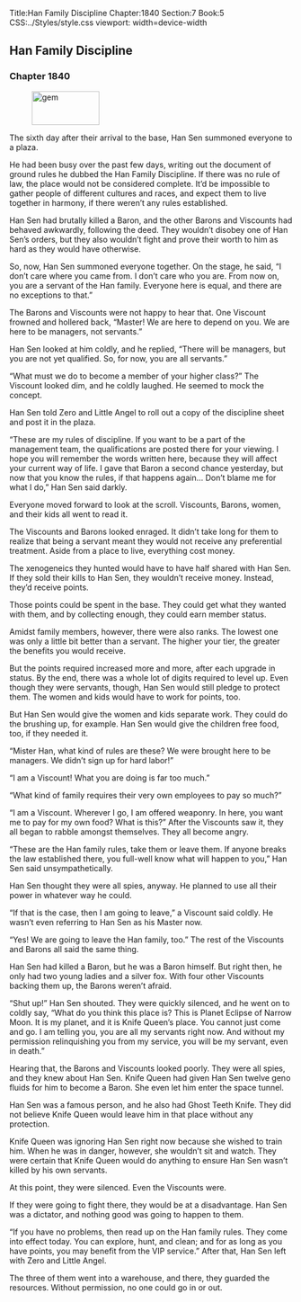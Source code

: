 Title:Han Family Discipline 
Chapter:1840 
Section:7 
Book:5 
CSS:../Styles/style.css 
viewport: width=device-width
  
## Han Family Discipline
### Chapter 1840 
<figure>
	<img src="../Images/gem.gif" alt="gem" id="gem" width="120" height="60" />
</figure>
  

  
  The sixth day after their arrival to the base, Han Sen summoned everyone to a plaza.

He had been busy over the past few days, writing out the document of ground rules he dubbed the Han Family Discipline. If there was no rule of law, the place would not be considered complete. It’d be impossible to gather people of different cultures and races, and expect them to live together in harmony, if there weren’t any rules established.

Han Sen had brutally killed a Baron, and the other Barons and Viscounts had behaved awkwardly, following the deed. They wouldn’t disobey one of Han Sen’s orders, but they also wouldn’t fight and prove their worth to him as hard as they would have otherwise.

So, now, Han Sen summoned everyone together. On the stage, he said, “I don’t care where you came from. I don’t care who you are. From now on, you are a servant of the Han family. Everyone here is equal, and there are no exceptions to that.”

The Barons and Viscounts were not happy to hear that. One Viscount frowned and hollered back, “Master! We are here to depend on you. We are here to be managers, not servants.”

Han Sen looked at him coldly, and he replied, “There will be managers, but you are not yet qualified. So, for now, you are all servants.”

“What must we do to become a member of your higher class?” The Viscount looked dim, and he coldly laughed. He seemed to mock the concept.

Han Sen told Zero and Little Angel to roll out a copy of the discipline sheet and post it in the plaza.

“These are my rules of discipline. If you want to be a part of the management team, the qualifications are posted there for your viewing. I hope you will remember the words written here, because they will affect your current way of life. I gave that Baron a second chance yesterday, but now that you know the rules, if that happens again… Don’t blame me for what I do,” Han Sen said darkly.

Everyone moved forward to look at the scroll. Viscounts, Barons, women, and their kids all went to read it.

The Viscounts and Barons looked enraged. It didn’t take long for them to realize that being a servant meant they would not receive any preferential treatment. Aside from a place to live, everything cost money.

The xenogeneics they hunted would have to have half shared with Han Sen. If they sold their kills to Han Sen, they wouldn’t receive money. Instead, they’d receive points.

Those points could be spent in the base. They could get what they wanted with them, and by collecting enough, they could earn member status.

Amidst family members, however, there were also ranks. The lowest one was only a little bit better than a servant. The higher your tier, the greater the benefits you would receive.

But the points required increased more and more, after each upgrade in status. By the end, there was a whole lot of digits required to level up. Even though they were servants, though, Han Sen would still pledge to protect them. The women and kids would have to work for points, too.

But Han Sen would give the women and kids separate work. They could do the brushing up, for example. Han Sen would give the children free food, too, if they needed it.

“Mister Han, what kind of rules are these? We were brought here to be managers. We didn’t sign up for hard labor!”

“I am a Viscount! What you are doing is far too much.”

“What kind of family requires their very own employees to pay so much?”

“I am a Viscount. Wherever I go, I am offered weaponry. In here, you want me to pay for my own food? What is this?” After the Viscounts saw it, they all began to rabble amongst themselves. They all become angry.

“These are the Han family rules, take them or leave them. If anyone breaks the law established there, you full-well know what will happen to you,” Han Sen said unsympathetically.

Han Sen thought they were all spies, anyway. He planned to use all their power in whatever way he could.

“If that is the case, then I am going to leave,” a Viscount said coldly. He wasn’t even referring to Han Sen as his Master now.

“Yes! We are going to leave the Han family, too.” The rest of the Viscounts and Barons all said the same thing.

Han Sen had killed a Baron, but he was a Baron himself. But right then, he only had two young ladies and a silver fox. With four other Viscounts backing them up, the Barons weren’t afraid.

“Shut up!” Han Sen shouted. They were quickly silenced, and he went on to coldly say, “What do you think this place is? This is Planet Eclipse of Narrow Moon. It is my planet, and it is Knife Queen’s place. You cannot just come and go. I am telling you, you are all my servants right now. And without my permission relinquishing you from my service, you will be my servant, even in death.”

Hearing that, the Barons and Viscounts looked poorly. They were all spies, and they knew about Han Sen. Knife Queen had given Han Sen twelve geno fluids for him to become a Baron. She even let him enter the space tunnel.

Han Sen was a famous person, and he also had Ghost Teeth Knife. They did not believe Knife Queen would leave him in that place without any protection.

Knife Queen was ignoring Han Sen right now because she wished to train him. When he was in danger, however, she wouldn’t sit and watch. They were certain that Knife Queen would do anything to ensure Han Sen wasn’t killed by his own servants.

At this point, they were silenced. Even the Viscounts were.

If they were going to fight there, they would be at a disadvantage. Han Sen was a dictator, and nothing good was going to happen to them.

“If you have no problems, then read up on the Han family rules. They come into effect today. You can explore, hunt, and clean; and for as long as you have points, you may benefit from the VIP service.” After that, Han Sen left with Zero and Little Angel.

The three of them went into a warehouse, and there, they guarded the resources. Without permission, no one could go in or out.
